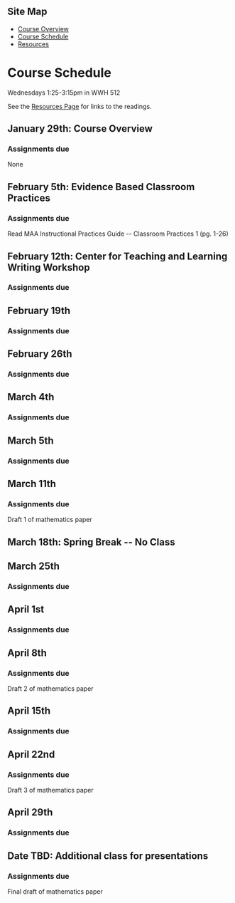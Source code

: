 ## Site Map
* [Course Overview](https://modelingsimulation.github.io/TeachingWriting2020/)
* [Course Schedule](schedule.md)
* [Resources](resources.md) 

# Course Schedule
Wednesdays 1:25-3:15pm in WWH 512

See the [Resources Page](resources.md) for links to the readings. 

## January 29th: Course Overview

### Assignments due
None

## February 5th: Evidence Based Classroom Practices

### Assignments due
Read MAA Instructional Practices Guide -- Classroom Practices 1 (pg. 1-26)
<!-- ead Teaching at Its Best -- Chapter 10 Perserving Academic Integrity (pg. 162 - 170)
Read Case Studies for Today's Classroom - Case (pg. )-->

## February 12th: Center for Teaching and Learning Writing Workshop

### Assignments due

## February 19th

### Assignments due

## February 26th

### Assignments due

## March 4th

### Assignments due

## March 5th

### Assignments due

## March 11th

### Assignments due
Draft 1 of mathematics paper

## March 18th: Spring Break -- No Class

## March 25th

### Assignments due

## April 1st

### Assignments due

## April 8th

### Assignments due
Draft 2 of mathematics paper

## April 15th
### Assignments due

## April 22nd
### Assignments due
Draft 3 of mathematics paper

## April 29th
### Assignments due

## Date TBD: Additional class for presentations
### Assignments due
Final draft of mathematics paper

